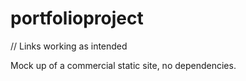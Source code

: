 # portfolioproject
// Links working as intended

Mock up of a commercial static site, no dependencies. 
